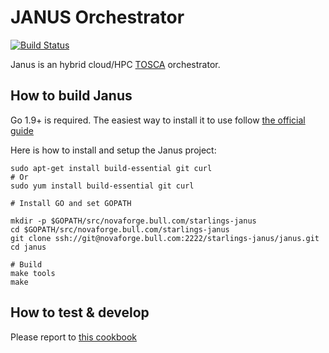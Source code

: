# JANUS Orchestrator

[![Build Status](http://129.184.11.224/buildStatus/icon?job=Janus-Engine)](http://129.184.11.224/view/Janus%20Engine/job/Janus-Engine/)

Janus is an hybrid cloud/HPC [TOSCA](http://docs.oasis-open.org/tosca/TOSCA-Simple-Profile-YAML/v1.2/TOSCA-Simple-Profile-YAML-v1.2.html) orchestrator.


## How to build Janus

Go 1.9+ is required. The easiest way to install it to use follow [the official guide](https://golang.org/doc/install)

Here is how to install and setup the Janus project:

    sudo apt-get install build-essential git curl
    # Or
    sudo yum install build-essential git curl
    
    # Install GO and set GOPATH
    
    mkdir -p $GOPATH/src/novaforge.bull.com/starlings-janus
    cd $GOPATH/src/novaforge.bull.com/starlings-janus
    git clone ssh://git@novaforge.bull.com:2222/starlings-janus/janus.git
    cd janus

    # Build 
    make tools
    make

## How to test & develop 

Please report to [this cookbook](https://confluence.sdmc.ao-srv.com/x/UoRIAw)
